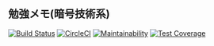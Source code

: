 ## 勉強メモ(暗号技術系)

[![Build Status](https://travis-ci.org/sunakan/memo_about_cipher.svg?branch=master)](https://travis-ci.org/sunakan/memo_about_cipher)
[![CircleCI](https://circleci.com/gh/sunakan/memo_about_cipher/tree/master.svg?style=svg)](https://circleci.com/gh/sunakan/memo_about_cipher/tree/master)
[![Maintainability](https://api.codeclimate.com/v1/badges/f1e4e548e738d9682202/maintainability)](https://codeclimate.com/github/sunakan/memo_about_cipher/maintainability)
[![Test Coverage](https://api.codeclimate.com/v1/badges/f1e4e548e738d9682202/test_coverage)](https://codeclimate.com/github/sunakan/memo_about_cipher/test_coverage)
